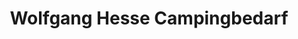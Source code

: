 ---
title: "Wolfgang Hesse Campingbedarf"
url: /osterode-am-harz/wolfgang-hesse-campingbedarf/
shop: Outdoor
---